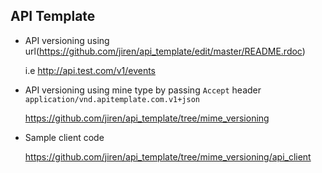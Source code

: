 ## API Template

* API versioning using url(https://github.com/jiren/api_template/edit/master/README.rdoc)

  i.e 
    http://api.test.com/v1/events


* API versioning using mine type by passing `Accept` header `application/vnd.apitemplate.com.v1+json`

  https://github.com/jiren/api_template/tree/mime_versioning

* Sample client code
   
  https://github.com/jiren/api_template/tree/mime_versioning/api_client

